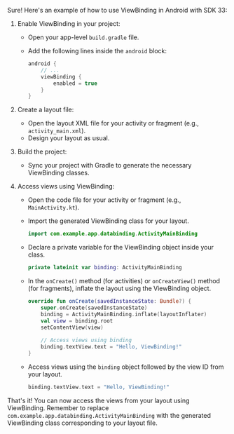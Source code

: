 Sure! Here's an example of how to use ViewBinding in Android with SDK 33:

1. Enable ViewBinding in your project:
    - Open your app-level `build.gradle` file.
    - Add the following lines inside the `android` block:

      ```groovy
      android {
          // ...
          viewBinding {
              enabled = true
          }
      }
      ```

2. Create a layout file:
    - Open the layout XML file for your activity or fragment (e.g., `activity_main.xml`).
    - Design your layout as usual.

3. Build the project:
    - Sync your project with Gradle to generate the necessary ViewBinding classes.

4. Access views using ViewBinding:
    - Open the code file for your activity or fragment (e.g., `MainActivity.kt`).
    - Import the generated ViewBinding class for your layout.

      ```kotlin
      import com.example.app.databinding.ActivityMainBinding
      ```

    - Declare a private variable for the ViewBinding object inside your class.

      ```kotlin
      private lateinit var binding: ActivityMainBinding
      ```

    - In the `onCreate()` method (for activities) or `onCreateView()` method (for fragments), inflate the layout using the ViewBinding object.

      ```kotlin
      override fun onCreate(savedInstanceState: Bundle?) {
          super.onCreate(savedInstanceState)
          binding = ActivityMainBinding.inflate(layoutInflater)
          val view = binding.root
          setContentView(view)
 
          // Access views using binding
          binding.textView.text = "Hello, ViewBinding!"
      }
      ```

    - Access views using the `binding` object followed by the view ID from your layout.

      ```kotlin
      binding.textView.text = "Hello, ViewBinding!"
      ```

That's it! You can now access the views from your layout using ViewBinding. Remember to replace `com.example.app.databinding.ActivityMainBinding` with the generated ViewBinding class corresponding to your layout file.